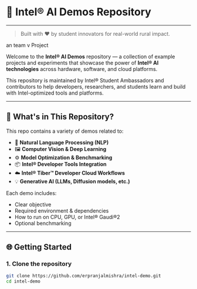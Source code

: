# 🧠 Intel® AI Demos Repository

---

> Built with ❤️ by student innovators for real-world rural impact.

an team v Project

Welcome to the **Intel® AI Demos** repository — a collection of example projects and experiments that showcase the power of **Intel® AI technologies** across hardware, software, and cloud platforms.

This repository is maintained by Intel® Student Ambassadors and contributors to help developers, researchers, and students learn and build with Intel-optimized tools and platforms.

---

## 🚀 What's in This Repository?

This repo contains a variety of demos related to:

- 🤖 **Natural Language Processing (NLP)**  
- 🖼️ **Computer Vision & Deep Learning**  
- ⚙️ **Model Optimization & Benchmarking**  
- 📦 **Intel® Developer Tools Integration**  
- ☁️ **Intel® Tiber™ Developer Cloud Workflows**  
- 💡 **Generative AI (LLMs, Diffusion models, etc.)**

Each demo includes:
- Clear objective
- Required environment & dependencies
- How to run on CPU, GPU, or Intel® Gaudi®2
- Optional benchmarking

---

## 🌐 Getting Started

### 1. Clone the repository
```bash
git clone https://github.com/erpranjalmishra/intel-demo.git
cd intel-demo
  
